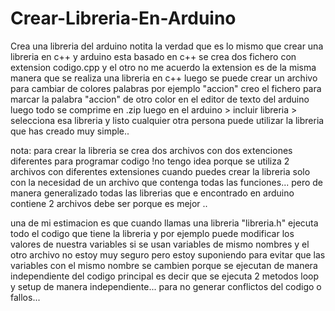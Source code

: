 # Crear-Libreria-En-Arduino

Crea una libreria del arduino notita la verdad que es lo mismo que crear una libreria en c++ y arduino esta basado en c++ se crea dos fichero con extension codigo.cpp y el otro no me acuerdo la extension es de la misma manera que se realiza una libreria en c++ luego se puede crear un archivo para cambiar de colores palabras por ejemplo "accion" creo el fichero para marcar la palabra "accion" de otro color  en el editor de texto del arduino luego todo se comprime en .zip luego en el arduino > incluir libreria > selecciona esa libreria y listo cualquier otra persona puede utilizar la libreria que has creado muy simple..  


nota: para crear la libreria se crea dos archivos con dos extenciones diferentes para programar codigo !no tengo idea porque se utiliza 2 archivos con diferentes extensiones cuando puedes crear la libreria solo con la necesidad de un archivo que contenga todas las funciones... pero de manera generalizado todas las librerias que e encontrado en arduino contiene 2 archivos debe ser porque es mejor ..

una de mi estimacion es que cuando llamas una libreria "libreria.h" ejecuta todo el codigo que tiene la libreria y por ejemplo puede modificar los valores de nuestra variables si se usan variables de mismo nombres y el otro archivo no estoy muy seguro pero estoy suponiendo para evitar que las variables con el mismo nombre se cambien porque se ejecutan de manera independiente del codigo principal es decir que se ejecuta 2 metodos loop y setup de manera independiente... para no generar conflictos del codigo o fallos... 
